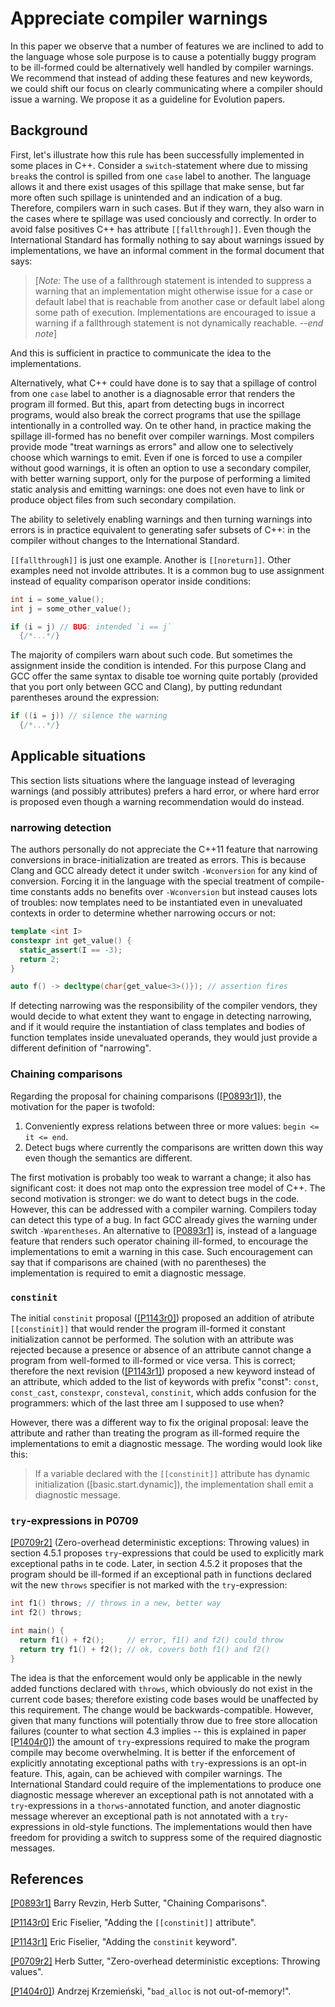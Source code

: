 Appreciate compiler warnings
============================

In this paper we observe that a number of features we are inclined to add to the language whose sole purpose is to cause a potentially buggy program to be ill-formed could be alternatively well handled by compiler warnings. We recommend that instead of adding these features and new keywords, we could shift our focus on clearly communicating where a compiler should issue a warning. We propose it as a guideline for Evolution papers.


Background
----------

First, let's illustrate how this rule has been successfully implemented in some places in C++. Consider a `switch`-statement
where due to missing `break`s the control is spilled from one `case` label to another. The language allows it and there exist
usages of this spillage that make sense, but far more often such spillage is unintended and an indication of a bug. 
Therefore, compilers warn in such cases. But if they warn, they also warn in the cases where te spillage was used conciously
and correctly. In order to avoid false positives C++ has attribute `[[fallthrough]]`. Even though the International Standard has formally nothing to say about warnings issued by implementations, we have an informal comment in the formal document that says:

> [*Note:* The use of a fallthrough statement is intended to suppress a warning that an implementation might
> otherwise issue for a case or default label that is reachable from another case or default label along some
> path of execution. Implementations are encouraged to issue a warning if a fallthrough statement is not
dynamically reachable. *--end note*]

And this is sufficient in practice to communicate the idea to the implementations.

Alternatively, what C++ could have done is to say that a spillage of control from one `case` label to another is a diagnosable
error that renders the program ill formed. But this, apart from detecting bugs in incorrect programs, would also break the
correct programs that use the spillage intentionally in a controlled way. On te other hand, in practice making the spillage
ill-formed has no benefit over compiler warnings. Most compilers provide mode "treat warnings as errors" and allow one to selectively choose which warnings to emit. Even if one is forced to use a compiler without good warnings, it is often an option to use a secondary compiler, with better warning support, only for the purpose of performing a limited static analysis and emitting warnings: one does not even have to link or produce object files from such secondary compilation.

The ability to seletively enabling warnings and then turning warnings into errors is in practice equivalent to generating safer subsets of C++: in the compiler without changes to the International Standard.

`[[fallthrough]]` is just one example. Another is `[[noreturn]]`. Other examples need not involde attributes. It is a common bug to use assignment instead of equality comparison operator inside conditions:

```c++
int i = some_value();
int j = some_other_value();

if (i = j) // BUG: intended `i == j`
  {/*...*/}
```

The majority of compilers warn about such code. But sometimes the assignment inside the condition is intended. For this purpose
Clang and GCC offer the same syntax to disable toe worning quite portably (provided that you port only between GCC and Clang),
by putting redundant parentheses around the expression:

```c++
if ((i = j)) // silence the warning
  {/*...*/}
```


Applicable situations
---------------------

This section lists situations where the language instead of leveraging warnings (and possibly attributes) prefers a hard error,
or where hard error is proposed even though a warning recommendation would do instead. 


### narrowing detection

The authors personally do not appreciate the C++11 feature that narrowing conversions in brace-initialization are treated as errors.
This is because Clang and GCC already detect it under switch `-Wconversion` for any kind of conversion. Forcing it in the language 
with the special treatment of compile-time constants adds no benefits over `-Wconversion` but instead causes lots of troubles: now templates need to be instantiated even in unevaluated contexts in order to determine whether narrowing occurs or not:

```c++
template <int I>
constexpr int get_value() { 
  static_assert(I == -3);
  return 2;
}

auto f() -> decltype(char{get_value<3>()}); // assertion fires
```

If detecting narrowing was the responsibility of the compiler vendors, they would decide to what extent they want to engage in detecting narrowing, and if it would require the instantiation of class templates and bodies of function templates inside unevaluated operands, they would just provide a different definition of "narrowing".


### Chaining comparisons

Regarding the proposal for chaining comparisons ([[P0893r1]](http://www.open-std.org/jtc1/sc22/wg21/docs/papers/2018/p0893r1.html)), the motivation for the paper is twofold:

1. Conveniently express relations between three or more values: `begin <= it <= end`.
2. Detect bugs where currently the comparisons are written down this way even though the semantics are different.

The first motivation is probably too weak to warrant a change; it also has significant cost: it does not map onto the expression tree model of C++. The second motivation is stronger: we do want to detect bugs in the code. However, this can be addressed with a compiler warning. Compilers today can detect this type of a bug. In fact GCC already gives the warning under switch `-Wparentheses`. An alternative to [[P0893r1]](http://www.open-std.org/jtc1/sc22/wg21/docs/papers/2018/p0893r1.html) is, instead of a language feature that renders such operator chaining ill-formed, to encourage the implementations to emit a warning in this case. Such encouragement can say that if comparisons are chained (with no parentheses) the implementation is required to emit a diagnostic message.


### `constinit`

The initial `constinit` proposal ([[P1143r0]](http://www.open-std.org/jtc1/sc22/wg21/docs/papers/2018/p1143r0.md)) proposed an addition of atribute `[[constinit]]` that would render the program ill-formed it constant initialization cannot be performed. The solution with an attribute was rejected because a presence or absence of an attribute cannot change a program from well-formed to ill-formed or vice versa. This is correct; therefore the next revision ([[P1143r1]](http://www.open-std.org/jtc1/sc22/wg21/docs/papers/2019/p1143r1.md)) proposed a new keyword instead of an attribute, which added to the list of keywords with prefix "const": `const`, `const_cast`, `constexpr`, `consteval`, `constinit`, which adds confusion for the programmers: which of the last three am I supposed to use when?

However, there was a different way to fix the original proposal: leave the attribute and rather than treating the program as ill-formed require the implementations to emit a diagnostic message. The wording would look like this:

> If a variable declared with the `[[constinit]]` attribute has dynamic initialization ([basic.start.dynamic]),
> the implementation shall emit a diagnostic message.


### `try`-expressions in P0709

[[P0709r2]](http://www.open-std.org/jtc1/sc22/wg21/docs/papers/2018/p0709r2.pdf) (Zero-overhead deterministic exceptions: Throwing values) in section 4.5.1 proposes `try`-expressions that could be used to explicitly mark exceptional paths in te code.
Later, in section 4.5.2 it proposes that the program should be ill-formed if an exceptional path in functions declared wit the new `throws` specifier is not marked with the `try`-expression:

```c++
int f1() throws; // throws in a new, better way
int f2() throws;

int main() {
  return f1() + f2();     // error, f1() and f2() could throw
  return try f1() + f2(); // ok, covers both f1() and f2()
}
```

The idea is that the enforcement would only be applicable in the newly added functions declared with `throws`,
which obviously do not exist in the current code bases; therefore existing code bases would be unaffected by this requirement. 
The change would be backwards-compatible. However, given that many functions will potentially throw due to free store allocation failures (counter to what section 4.3 implies -- this is explained in paper [[P1404r0]](http://www.open-std.org/jtc1/sc22/wg21/docs/papers/2019/p1404r0.md)) the amount of `try`-expressions required to make the program compile
may become overwhelming. It is better if the enforcement of explicitly annotating exceptional paths with `try`-expressions is an opt-in feature. This, again, can be achieved with compiler warnings. The International Standard could require of the implementations to produce one diagnostic message wherever an exceptional path is not annotated with a `try`-expressions in a `thorws`-annotated function, and anoter diagnostic message wherever an exceptional path is not annotated with a `try`-expressions in old-style functions. The implementations would then have freedom for providing a switch to suppress some of the required diagnostic messages.


References
----------

[[P0893r1]](http://www.open-std.org/jtc1/sc22/wg21/docs/papers/2018/p0893r1.html) Barry Revzin, Herb Sutter, "Chaining Comparisons".

[[P1143r0]](http://www.open-std.org/jtc1/sc22/wg21/docs/papers/2018/p1143r0.md) Eric Fiselier, "Adding the `[[constinit]]` attribute".

[[P1143r1]](http://www.open-std.org/jtc1/sc22/wg21/docs/papers/2019/p1143r1.md) Eric Fiselier, "Adding the `constinit` keyword".

[[P0709r2]](http://www.open-std.org/jtc1/sc22/wg21/docs/papers/2018/p0709r2.pdf) Herb Sutter, "Zero-overhead deterministic exceptions: Throwing values".

[[P1404r0]](http://www.open-std.org/jtc1/sc22/wg21/docs/papers/2019/p1404r0.md)) Andrzej Krzemieński, "`bad_alloc` is not out-of-memory!".
